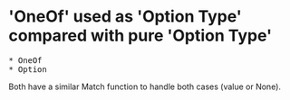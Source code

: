 # 'OneOf' used as 'Option Type' compared with pure 'Option Type'

<pre>
* OneOf<T, None>
* Option<T>
</pre>

Both have a similar Match function to handle both cases (value or None).
